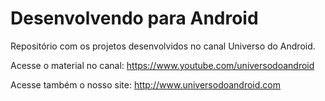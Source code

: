 # Desenvolvendo para Android

Repositório com os projetos desenvolvidos no canal Universo do Android.

Acesse o material no canal: https://www.youtube.com/universodoandroid

Acesse também o nosso site: http://www.universodoandroid.com
